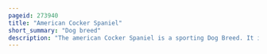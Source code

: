 ```yaml
---
pageid: 273940
title: "American Cocker Spaniel"
short_summary: "Dog breed"
description: "The american Cocker Spaniel is a sporting Dog Breed. It is a Breed of Spaniel that is closely related to the english Cocker spaniel the two Breeds diverged during the 20th Century due to differing Breed Standards in the us and the Uk. In the United States, the breed is usually called a Cocker Spaniel, while elsewhere in the world, it is called an American Cocker Spaniel to distinguish it from its older English cousin. The Word Cocker is commonly held to stem from their Use to hunt Woodcocks in England while Spaniel is thought to have originated in Spain."
---
```

